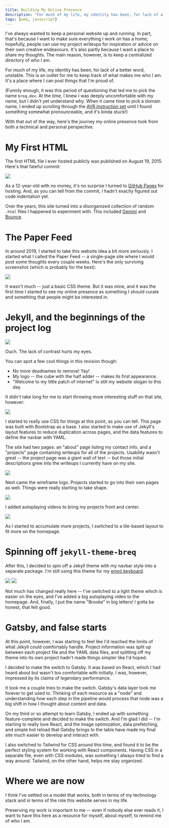 ```yaml
---
title: Building My Online Presence
description: "For much of my life, my identity has been, for lack of a better word, unstable. This is an outlet for me to keep track of what makes me who I am. It's a place where I can post things that I'm proud of."
tags: [web, javascript]
---
```


I've always wanted to keep a personal website up and running. In part, that's because I want to make sure everything I work on has a home; hopefully, people can use my project writeups for inspiration or advice on their own creative endeavours. It's also partly because I want a place to share my thoughts. The main reason, however, is to keep a centralized directory of who I am.

For much of my life, my identity has been, for lack of a better word, unstable. This is an outlet for me to keep track of what makes me who I am. It's a place where I can post things that I'm proud of.

(Funnily enough, it was this period of questioning that led me to pick the name `breq.dev`. At the time, I knew I was deeply uncomfortable with my name, but I didn't yet understand why. When it came time to pick a domain name, I ended up scrolling through the [AVR instruction set](https://en.wikipedia.org/wiki/Atmel_AVR_instruction_set) until I found something somewhat pronounceable, and it's kinda stuck!)

With that out of the way, here's the journey my online presence took from both a technical and personal perspective.

# My First HTML

The first HTML file I ever hosted publicly was published on August 19, 2015. Here's that fateful commit:

![](website/first-commit.png)

As a 12-year-old with no money, it's no surprise I turned to [GitHub Pages](https://pages.github.com/) for hosting. And, as you can tell from the commit, I hadn't exactly figured out code indentation yet.

Over the years, this site turned into a disorganized collection of random `.html` files I happened to experiment with. This included [Gemini](/projects/gemini) and [Bounce](/projects/bounce).

# The Paper Feed

In around 2019, I started to take this website idea a bit more seriously. I started what I called the Paper Feed -- a single-page site where I would post some thoughts every couple weeks. Here's the only surviving screenshot (which is probably for the best):

![](website/paper-feed.png)

It wasn't much -- just a basic CSS theme. But it was mine, and it was the first time I started to see my online presence as something I should curate and something that people might be interested in.

# Jekyll, and the beginnings of the project log

![](website/jekyll-initial.png)

Ouch. The lack of contrast hurts my eyes.

You can spot a few cool things in this revision though:

- No more deadnames to remove! Yay!
- My logo -- the cube with the half adder -- makes its first appearance.
- "Welcome to my little patch of internet" is still my website slogan to this day.

It didn't take long for me to start throwing more interesting stuff on that site, however:

![](website/jekyll-real-initial.png)

I started to really use CSS for things at this point, as you can tell. This page was built with Bootstrap as a base. I also started to make use of Jekyll's layout features to reduce duplication across pages, and the data features to define the navbar with YAML.

The site had two pages: an "about" page listing my contact info, and a "projects" page containing writeups for all of the projects. Usability wasn't great -- the project page was a giant wall of text -- but those initial descriptions grew into the writeups I currently have on my site.

![](website/parallax-bg.png)

Next came the wireframe logo. Projects started to go into their own pages as well. Things were really starting to take shape.

![](website/autoplay-videos.png)

I added autoplaying videos to bring my projects front and center.

![](website/pink-and-blue.png)

As I started to accumulate more projects, I switched to a tile-based layout to fit more on the homepage.

# Spinning off `jekyll-theme-breq`

After this, I decided to spin off a Jekyll theme with my navbar style into a separate package. I'm still using this theme for my [emoji keyboard](https://emoji.breq.dev/).

![](website/rot-logo.png) ![](website/new-tiles.png)

Not much has changed really here -- I've switched to a light theme which is easier on the eyes, and I've added a big autoplaying video to the homepage. And, finally, I put the name "Brooke" in big letters! I gotta be honest, that felt good.

# Gatsby, and false starts

At this point, however, I was starting to feel like I'd reached the limits of what Jekyll could comfortably handle. Project information was split up between each project file and the YAML data files, and splitting off my theme into its own project hadn't made things simpler like I'd hoped.

I decided to make the switch to Gatsby. It was based on React, which I had heard about but wasn't too comfortable with initially. I was, however, impressed by its claims of legendary performance.

It took me a couple tries to make the switch. Gatsby's data layer took me forever to get used to. Thinking of each resource as a "node" and understanding how each step in the pipeline would process that node was a big shift in how I thought about content and data.

On my third or so attempt to learn Gatsby, I ended up with something feature-complete and decided to make the switch. And I'm glad I did -- I'm starting to really love React, and the image optimization, data prefetching, and simple hot reload that Gatsby brings to the table have made my final site much easier to develop and interact with.

I also switched to Tailwind for CSS around this time, and found it to be the perfect styling system for working with React components. Having CSS in a separate file, even with CSS modules, was something I always tried to find a way around. Tailwind, on the other hand, helps me stay organized.

# Where we are now

I think I've settled on a model that works, both in terms of my technology stack and in terms of the role this website serves in my life.

Preserving my work is important to me -- even if nobody else ever reads it, I want to have this here as a resource for myself, about myself, to remind me of who I am.
